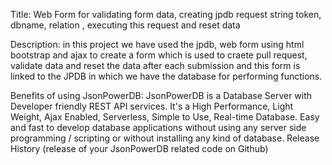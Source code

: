 Title: Web Form for validating form data, creating jpdb request string token, dbname, relation , executing this request and reset data

Description: in this project we have used the jpdb, web form using html bootstrap and ajax to create a form which is used to craete pull request, validate data and reset the data after each submission and this form is linked to the JPDB in which we have the database for performing functions.

Benefits of using JsonPowerDB: JsonPowerDB is a Database Server with Developer friendly REST API services. It's a High Performance, Light Weight, Ajax Enabled, Serverless, Simple to Use, Real-time Database. Easy and fast to develop database applications without using any server side programming / scripting or without installing any kind of database.
Release History (release of your JsonPowerDB related code on Github)

